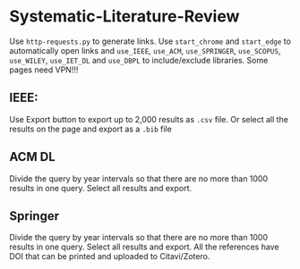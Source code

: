 # Systematic-Literature-Review

Use  `http-requests.py` to generate links. Use `start_chrome` and `start_edge` to automatically open links and `use_IEEE`, `use_ACM`, `use_SPRINGER`, `use_SCOPUS`, `use_WILEY`, `use_IET_DL` and `use_DBPL` to include/exclude libraries. Some pages need VPN!!!

## IEEE:

Use Export button to export up to 2,000 results as `.csv` file. Or select all the results on the page and export as a `.bib`
file

## ACM DL

Divide the query by year intervals so that there are no more than 1000 results in one query. Select all results and export.

## Springer

Divide the query by year intervals so that there are no more than 1000 results in one query. Select all results and export.
All the references have DOI that can be printed and uploaded to Citavi/Zotero.